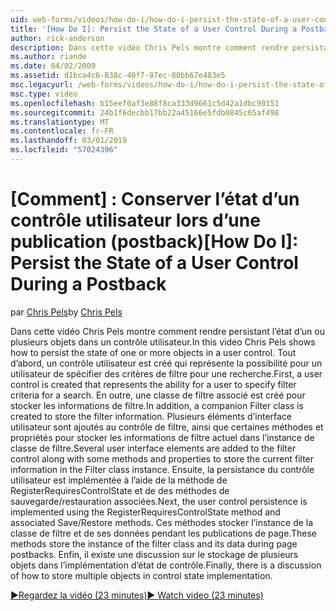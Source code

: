 ```yaml
---
uid: web-forms/videos/how-do-i/how-do-i-persist-the-state-of-a-user-control-during-a-postback
title: '[How Do I]: Persist the State of a User Control During a Postback | Microsoft Docs'
author: rick-anderson
description: Dans cette vidéo Chris Pels montre comment rendre persistant l’état d’un ou plusieurs objets dans un contrôle utilisateur. Tout d’abord, un contrôle utilisateur est créé qui représente l’abilit...
ms.author: riande
ms.date: 04/02/2009
ms.assetid: d1bca4c6-838c-40f7-87ec-80bb67e483e5
msc.legacyurl: /web-forms/videos/how-do-i/how-do-i-persist-the-state-of-a-user-control-during-a-postback
msc.type: video
ms.openlocfilehash: b15eef0af3e88f8ca333d9661c5d42a1dbc90151
ms.sourcegitcommit: 24b1f6decbb17bb22a45166e5fdb0845c65af498
ms.translationtype: MT
ms.contentlocale: fr-FR
ms.lasthandoff: 03/01/2019
ms.locfileid: "57024396"
---
```

<a name="how-do-i-persist-the-state-of-a-user-control-during-a-postback"></a><span data-ttu-id="2358a-103">[Comment] : Conserver l’état d’un contrôle utilisateur lors d’une publication (postback)</span><span class="sxs-lookup"><span data-stu-id="2358a-103">[How Do I]: Persist the State of a User Control During a Postback</span></span>
====================
<span data-ttu-id="2358a-104">par [Chris Pels](https://twitter.com/chrispels)</span><span class="sxs-lookup"><span data-stu-id="2358a-104">by [Chris Pels](https://twitter.com/chrispels)</span></span>

<span data-ttu-id="2358a-105">Dans cette vidéo Chris Pels montre comment rendre persistant l’état d’un ou plusieurs objets dans un contrôle utilisateur.</span><span class="sxs-lookup"><span data-stu-id="2358a-105">In this video Chris Pels shows how to persist the state of one or more objects in a user control.</span></span> <span data-ttu-id="2358a-106">Tout d’abord, un contrôle utilisateur est créé qui représente la possibilité pour un utilisateur de spécifier des critères de filtre pour une recherche.</span><span class="sxs-lookup"><span data-stu-id="2358a-106">First, a user control is created that represents the ability for a user to specify filter criteria for a search.</span></span> <span data-ttu-id="2358a-107">En outre, une classe de filtre associé est créé pour stocker les informations de filtre.</span><span class="sxs-lookup"><span data-stu-id="2358a-107">In addition, a companion Filter class is created to store the filter information.</span></span> <span data-ttu-id="2358a-108">Plusieurs éléments d’interface utilisateur sont ajoutés au contrôle de filtre, ainsi que certaines méthodes et propriétés pour stocker les informations de filtre actuel dans l’instance de classe de filtre.</span><span class="sxs-lookup"><span data-stu-id="2358a-108">Several user interface elements are added to the filter control along with some methods and properties to store the current filter information in the Filter class instance.</span></span> <span data-ttu-id="2358a-109">Ensuite, la persistance du contrôle utilisateur est implémentée à l’aide de la méthode de RegisterRequiresControlState et de des méthodes de sauvegarde/restauration associées.</span><span class="sxs-lookup"><span data-stu-id="2358a-109">Next, the user control persistence is implemented using the RegisterRequiresControlState method and associated Save/Restore methods.</span></span> <span data-ttu-id="2358a-110">Ces méthodes stocker l’instance de la classe de filtre et de ses données pendant les publications de page.</span><span class="sxs-lookup"><span data-stu-id="2358a-110">These methods store the instance of the filter class and its data during page postbacks.</span></span> <span data-ttu-id="2358a-111">Enfin, il existe une discussion sur le stockage de plusieurs objets dans l’implémentation d’état de contrôle.</span><span class="sxs-lookup"><span data-stu-id="2358a-111">Finally, there is a discussion of how to store multiple objects in control state implementation.</span></span>

[<span data-ttu-id="2358a-112">&#9654;Regardez la vidéo (23 minutes)</span><span class="sxs-lookup"><span data-stu-id="2358a-112">&#9654; Watch video (23 minutes)</span></span>](https://channel9.msdn.com/Blogs/ASP-NET-Site-Videos/how-do-i-persist-the-state-of-a-user-control-during-a-postback)
